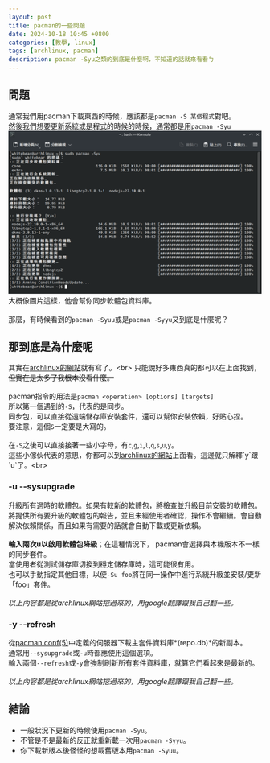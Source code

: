 ```yaml
---
layout: post
title: pacman的一些問題
date: 2024-10-18 10:45 +0800
categories: [教學, linux]
tags: [archlinux, pacman]
description: pacman -Syu之類的到底是什麼啊，不知道的話就來看看ㄅ
---
```

## 問題
通常我們用pacman下載東西的時候，應該都是`pacman -S 某個程式`對吧。<br>
然後我們想要更新系統或是程式的時候的時候，通常都是用`pacman -Syu`<br>
![](assets/img/image/pacman的一些問題/1.png)<br>
大概像圖片這樣，他會幫你同步軟體包資料庫。<br>
<br>
那麼，有時候看到的`pacman -Syuu`或是`pacman -Syyu`又到底是什麼呢？

## 那到底是為什麼呢
其實在[archlinux的網站](https://man.archlinux.org/man/pacman.8#SYNC_OPTIONS_(APPLY_TO_-S))就有寫了。<br>
只能說好多東西真的都可以在上面找到，~~但實在是太多了我根本沒看什麼。~~<br>
<br>
pacman指令的用法是`pacman <operation> [options] [targets]`<br>
所以第一個遇到的`-S`，代表的是同步。<br>
同步包，可以直接從遠端儲存庫安裝套件，還可以幫你安裝依賴，好貼心捏。<br>
要注意，這個`S`一定要是大寫的。<br>
<br>
在`-S`之後可以直接接著一些小字母，有`c`,`g`,`i`,`l`,`q`,`s`,`u`,`y`。<br>
這些小傢伙代表的意思，你都可以到[archlinux的網站](https://man.archlinux.org/man/pacman.8#SYNC_OPTIONS_(APPLY_TO_-S))上面看。這邊就只解釋`y`跟`u`了。<br>

### -u --sysupgrade
升級所有過時的軟體包。如果有較新的軟體包，將檢查並升級目前安裝的軟體包。<br>
將提供所有要升級的軟體包的報告，並且未經使用者確認，操作不會繼續。會自動解決依賴關係，而且如果有需要的話就會自動下載或更新依賴。<br>
<br>
**輸入兩次u以啟用軟體包降級**；在這種情況下， pacman會選擇與本機版本不一樣的同步套件。<br>
當使用者從測試儲存庫切換到穩定儲存庫時，這可能很有用。
<br>
也可以手動指定其他目標，以便`-Su foo`將在同一操作中進行系統升級並安裝/更新「foo」套件。<br>
<br>
_以上內容都是從archlinux網站挖過來的，用google翻譯跟我自己翻一些。_

### -y --refresh
從[pacman.conf(5)](https://man.archlinux.org/man/pacman.conf.5.en)中定義的伺服器下載主套件資料庫*(repo.db)*的新副本。<br>
通常用`--sysupgrade`或`-u`時都應使用這個選項。<br>
輸入兩個`--refresh`或`-y`會強制刷新所有套件資料庫，就算它們看起來是最新的。<br>
<br>
_以上內容都是從archlinux網站挖過來的，用google翻譯跟我自己翻一些。_

## 結論
- 一般狀況下更新的時候使用`pacman -Syu`。
- 不管是不是最新的反正就重新載一次用`pacman -Syyu`。
- 你下載新版本後怪怪的想載舊版本用`pacman -Syuu`。